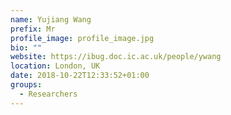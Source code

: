 ```yaml
---
name: Yujiang Wang
prefix: Mr
profile_image: profile_image.jpg
bio: ""
website: https://ibug.doc.ic.ac.uk/people/ywang
location: London, UK
date: 2018-10-22T12:33:52+01:00
groups:
  - Researchers
---
```

